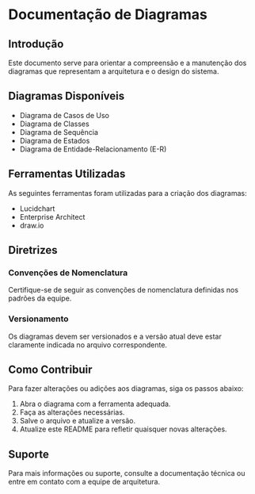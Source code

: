 # Documentação de Diagramas

## Introdução

Este documento serve para orientar a compreensão e a manutenção dos diagramas que representam a arquitetura e o design do sistema.

## Diagramas Disponíveis

- Diagrama de Casos de Uso
- Diagrama de Classes
- Diagrama de Sequência
- Diagrama de Estados
- Diagrama de Entidade-Relacionamento (E-R)

## Ferramentas Utilizadas

As seguintes ferramentas foram utilizadas para a criação dos diagramas:

- Lucidchart
- Enterprise Architect
- draw.io

## Diretrizes

### Convenções de Nomenclatura

Certifique-se de seguir as convenções de nomenclatura definidas nos padrões da equipe.

### Versionamento

Os diagramas devem ser versionados e a versão atual deve estar claramente indicada no arquivo correspondente.

## Como Contribuir

Para fazer alterações ou adições aos diagramas, siga os passos abaixo:

1. Abra o diagrama com a ferramenta adequada.
2. Faça as alterações necessárias.
3. Salve o arquivo e atualize a versão.
4. Atualize este README para refletir quaisquer novas alterações.

## Suporte

Para mais informações ou suporte, consulte a documentação técnica ou entre em contato com a equipe de arquitetura.
